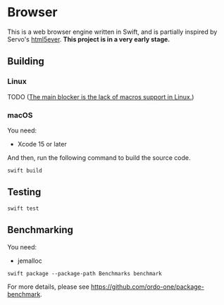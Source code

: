 # Browser

This is a web browser engine written in Swift, and is partially inspired by Servo's [html5ever](https://github.com/servo/html5ever). **This project is in a very early stage.**

## Building

### Linux

TODO ([The main blocker is the lack of macros support in Linux.](https://forums.swift.org/t/65427))

### macOS

You need:

- Xcode 15 or later

And then, run the following command to build the source code.

```shell
swift build
```

## Testing

```shell
swift test
```

## Benchmarking

You need:

- jemalloc

```shell
swift package --package-path Benchmarks benchmark
```

For more details, please see https://github.com/ordo-one/package-benchmark.
